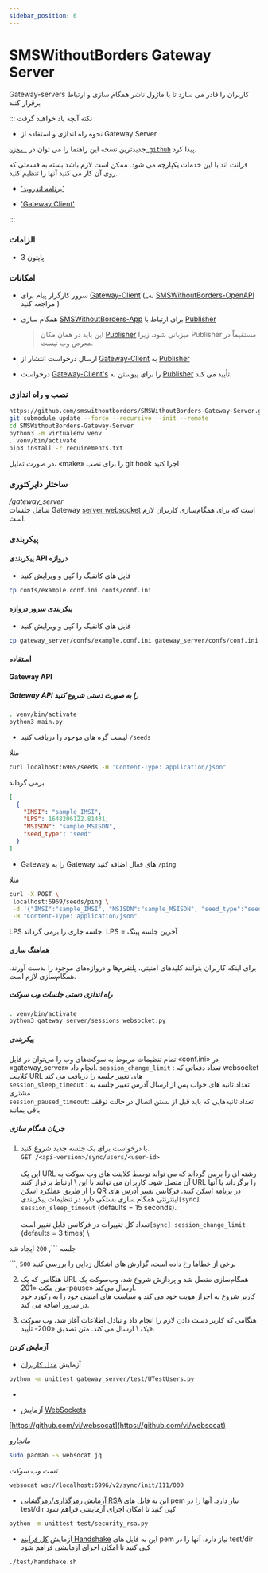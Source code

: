 ```yaml
---
sidebar_position: 6
---
```


# SMSWithoutBorders Gateway Server

Gateway-servers کاربران را قادر می سازد تا با ماژول ناشر همگام سازی و ارتباط برقرار کنند

:::
نکته آنچه یاد خواهید گرفت

- نحوه راه اندازی و استفاده از Gateway Server

جدیدترین نسخه این راهنما را می توان در [` مخزن github`](https://github.com/smswithoutborders/SMSWithoutBorders-Gateway-Server) پیدا کرد.

فرانت اند با این خدمات یکپارچه می شود. ممکن است لازم باشد بسته به قسمتی که روی آن کار می کنید آنها را تنظیم کنید.

- ['برنامه اندروید'](https://github.com/smswithoutborders/SMSWithoutBorders-App-Android)

- ['Gateway Client'](https://github.com/smswithoutborders/SMSWithoutBorders-Gateway-Client)

:::

### الزامات

- پایتون 3

### امکانات

- سرور کارگزار پیام برای [Gateway-Client](https://github.com/smswithoutborders/SMSWithoutBorders-Gateway-Client) (\_به [SMSWithoutBorders-OpenAPI](https://github.com/smswithoutborders/SMSWith-Open) مراجعه کنید )

- همگام سازی [SMSWithoutBorders-App](https://github.com/smswithoutborders/SMSWithoutBorders-App-Android) برای ارتباط با [Publisher](https://github.com/smswithoutborders/SMSWithoutBorders-Publisher)

  > این باید در همان مکان [Publisher](https://github.com/smswithoutborders/SMSWithoutBorders-Publisher) میزبانی شود، زیرا Publisher مستقیماً در معرض وب نیست.

- ارسال درخواست انتشار از [Gateway-Client](https://github.com/smswithoutborders/SMSWithoutBorders-Gateway-Client) به [Publisher](https://github.com/smswithoutborders/SMSWithoutBorders-Publisher)
- درخواست [Gateway-Client's](https://github.com/smswithoutborders/SMSWithoutBorders-Gateway-Client) را برای پیوستن به [Publisher](https://github.com/smswithoutborders/SMSWithoutBorders-Publisher) تأیید می کند.

### نصب و راه اندازی

```bash
https://github.com/smswithoutborders/SMSWithoutBorders-Gateway-Server.git
git submodule update --force --recursive --init --remote
cd SMSWithoutBorders-Gateway-Server
python3 -m virtualenv venv
. venv/bin/activate
pip3 install -r requirements.txt
```

در صورت تمایل، «make» را برای نصب git hook اجرا کنید

### ساختار دایرکتوری

_/gateway_server_ \
شامل جلسات Gateway [server websocket](https://github.com/smswithoutborders/SMSWithoutBorders-Gateway-Server/tree/main/gateway_server/sessions_websocket.py) است که برای همگام‌سازی کاربران لازم است.

### پیکربندی

#### پیکربندی API دروازه

- فایل های کانفیگ را کپی و ویرایش کنید

```bash
cp confs/example.conf.ini confs/conf.ini
```

#### پیکربندی سرور دروازه

- فایل های کانفیگ را کپی و ویرایش کنید

```bash
cp gateway_server/confs/example.conf.ini gateway_server/confs/conf.ini
```

#### استفاده

<a name="synchronization" ></a>

#### Gateway API

##### Gateway API را به صورت دستی شروع کنید

```bash
. venv/bin/activate
python3 main.py
```

- لیست گره های موجود را دریافت کنید
  `/seeds
`

مثلا

```bash
curl localhost:6969/seeds -H "Content-Type: application/json"
```

برمی گرداند

```json
[
  {
    "IMSI": "sample_IMSI",
    "LPS": 1648206122.81431,
    "MSISDN": "sample_MSISDN",
    "seed_type": "seed"
  }
]
```

- Gateway را به Gateway های فعال اضافه کنید
  `/ping
`

مثلا

```bash
curl -X POST \
 localhost:6969/seeds/ping \
 -d '{"IMSI":"sample_IMSI", "MSISDN":"sample_MSISDN", "seed_type":"seed"}' \
 -H "Content-Type: application/json"
```

LPS جلسه جاری را برمی گرداند. LPS = آخرین جلسه پینگ

#### هماهنگ سازی

برای اینکه کاربران بتوانند کلیدهای امنیتی، پلتفرم‌ها و دروازه‌های موجود را بدست آورند، همگام‌سازی لازم است.

##### راه اندازی دستی جلسات وب سوکت

```bash
. venv/bin/activate
python3 gateway_server/sessions_websocket.py
```

##### پیکربندی

تمام تنظیمات مربوط به سوکت‌های وب را می‌توان در فایل «conf.ini» در «gateway_server» انجام داد.
`session_change_limit` : تعداد دفعاتی که websocket کلاینت URL های تغییر جلسه را دریافت می کند \
`session_sleep_timeout` : تعداد ثانیه های خواب پس از ارسال آدرس تغییر جلسه به مشتری \
`session_paused_timeout`: تعداد ثانیه‌هایی که باید قبل از بستن اتصال در حالت توقف باقی بمانند

##### جریان همگام سازی

1. با درخواست برای یک جلسه جدید شروع کنید. \
   `GET /<api-version>/sync/users/<user-id>` \
   \
   این یک URL رشته ای را برمی گرداند که می تواند توسط کلاینت های وب سوکت به آن متصل شود. کاربران می توانند با این \ ارتباط برقرار کنند
   URL را برگرداند یا آنها را از طریق عملکرد اسکن QR در برنامه اسکن کنید. فرکانس تغییر آدرس های اینترنتی همگام سازی بستگی دارد
   در تنظیمات پیکربندی`[sync] session_sleep_timeout` (defaults = 15 seconds). \
   \
   تعداد کل تغییرات در فرکانس قابل تغییر است`[sync] session_change_limit` (defaults = 3 times) \

جلسه ```, `200` ایجاد شد

```, `500` برخی از خطاها رخ داده است، گزارش های اشکال زدایی را بررسی کنید

2. هنگامی که یک URL همگام‌سازی متصل شد و پردازش شروع شد، وب‌سوکت یک متن مکث «201-pause» ارسال می‌کند. \
   کاربر شروع به احراز هویت خود می کند و سیاست های امنیتی خود را به رکورد خود در سرور اضافه می کند.

3. هنگامی که کاربر دست دادن لازم را انجام داد و تبادل اطلاعات آغاز شد، وب سوکت یک \ ارسال می کند.
   متن تصدیق «200- تأیید».

<a name="testing"></a>

#### آزمایش کردن

- آزمایش [مدل کاربران](https://github.com/smswithoutborders/SMSWithoutBorders-Gateway-Server/tree/main/gateway_server/users.py)

```bash
python -m unittest gateway_server/test/UTestUsers.py
```

-

* آزمایش [WebSockets](https://github.com/smswithoutborders/SMSWithoutBorders-Gateway-Server/tree/main/gateway_server/sessions_websocket.py)

[https://github.com/vi/websocat](https://github.com/vi/websocat)

_مانجارو_

```bash
sudo pacman -S websocat jq
```

_تست وب سوکت_

```bash
websocat ws://localhost:6996/v2/sync/init/111/000
```

- آزمایش [رمزگذاری/رمزگشایی RSA](https://github.com/smswithoutborders/SMSWithoutBorders-Gateway-Server/tree/main/test/security_rsa.py)
  این به فایل های pem نیاز دارد. آنها را در test/dir کپی کنید تا امکان اجرای آزمایشی فراهم شود

```bash
python -m unittest test/security_rsa.py
```

- آزمایش [کل فرآیند Handshake](https://github.com/smswithoutborders/SMSWithoutBorders-Gateway-Server/tree/main/test/handshake.py)
  این به فایل های pem نیاز دارد. آنها را در test/dir کپی کنید تا امکان اجرای آزمایشی فراهم شود

```bash
./test/handshake.sh
```
